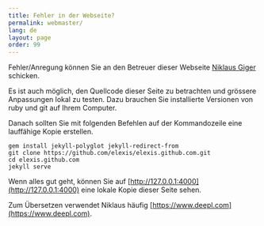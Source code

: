 ```yaml
---
title: Fehler in der Webseite?
permalink: webmaster/
lang: de
layout: page
order: 99
---
```


Fehler/Anregung können Sie an den Betreuer dieser Webseite [Niklaus Giger](mailto:niklaus.giger@member.fsf.org) schicken.


Es ist auch möglich, den Quellcode dieser Seite zu betrachten und grössere Anpassungen lokal zu testen. Dazu brauchen Sie installierte Versionen von ruby und git auf Ihrem Computer.

Danach sollten Sie mit folgenden Befehlen auf der Kommandozeile eine lauffähige Kopie erstellen.

```
gem install jekyll-polyglot jekyll-redirect-from
git clone https://github.com/elexis/elexis.github.com.git
cd elexis.github.com
jekyll serve
```
Wenn alles gut geht, können Sie auf [http://127.0.0.1:4000](http://127.0.0.1:4000) eine lokale Kopie dieser Seite sehen.

Zum Übersetzen verwendet Niklaus häufig [https://www.deepl.com](https://www.deepl.com).
